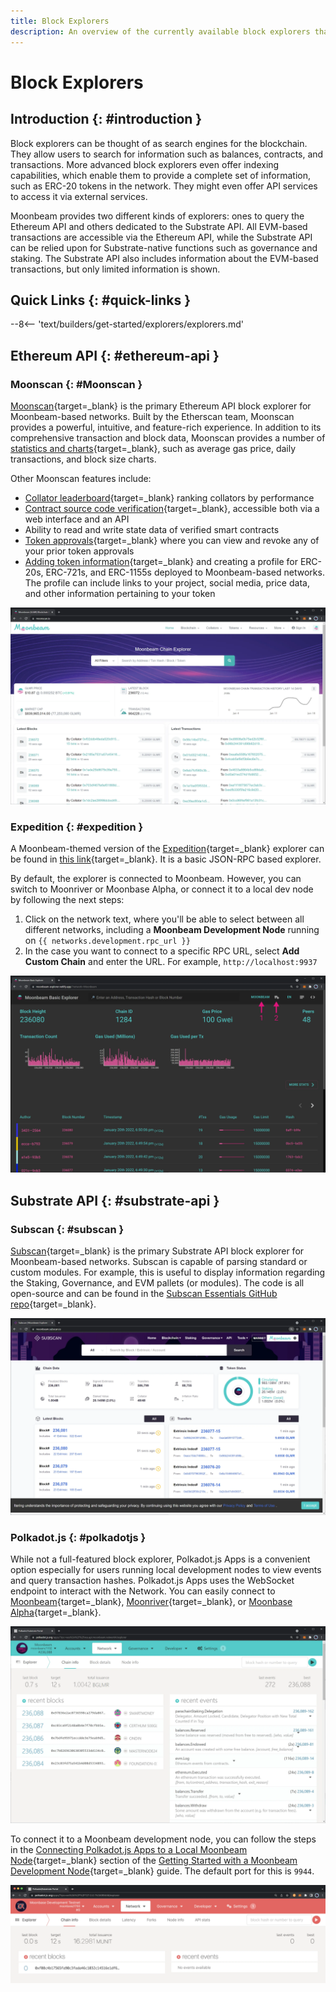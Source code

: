 ```yaml
---
title: Block Explorers
description: An overview of the currently available block explorers that may be used to navigate the Substrate and Ethereum layers of Moonbeam.
---
```


# Block Explorers

## Introduction {: #introduction }

Block explorers can be thought of as search engines for the blockchain. They allow users to search for information such as balances, contracts, and transactions. More advanced block explorers even offer indexing capabilities, which enable them to provide a complete set of information, such as ERC-20 tokens in the network. They might even offer API services to access it via external services.

Moonbeam provides two different kinds of explorers: ones to query the Ethereum API and others  dedicated to the Substrate API. All EVM-based transactions are accessible via the Ethereum API, while the Substrate API can be relied upon for Substrate-native functions such as governance and staking. The Substrate API also includes information about the EVM-based transactions, but only limited information is shown.

## Quick Links {: #quick-links }

--8<-- 'text/builders/get-started/explorers/explorers.md'

## Ethereum API {: #ethereum-api }

### Moonscan {: #Moonscan }

[Moonscan](https://moonscan.io){target=\_blank} is the primary Ethereum API block explorer for Moonbeam-based networks. Built by the Etherscan team, Moonscan provides a powerful, intuitive, and feature-rich experience. In addition to its comprehensive transaction and block data, Moonscan provides a number of [statistics and charts](https://moonbeam.moonscan.io/charts){target=\_blank}, such as average gas price, daily transactions, and block size charts.

Other Moonscan features include:

 - [Collator leaderboard](https://moonbeam.moonscan.io/collators){target=\_blank} ranking collators by performance
 - [Contract source code verification](/builders/build/eth-api/verify-contracts/block-explorers){target=\_blank}, accessible both via a web interface and an API
 - Ability to read and write state data of verified smart contracts
 - [Token approvals](https://moonscan.io/tokenapprovalchecker){target=\_blank} where you can view and revoke any of your prior token approvals
 - [Adding token information](/builders/get-started/token-profile){target=\_blank} and creating a profile for ERC-20s, ERC-721s, and ERC-1155s deployed to Moonbeam-based networks. The profile can include links to your project, social media, price data, and other information pertaining to your token

![Moonbeam Moonscan](/images/builders/get-started/explorers/explorers-1.webp)

### Expedition {: #expedition }

A Moonbeam-themed version of the [Expedition](https://github.com/xops/expedition){target=\_blank} explorer can be found in [this link](https://moonbeam-explorer.netlify.app){target=\_blank}. It is a basic JSON-RPC based explorer.

By default, the explorer is connected to Moonbeam. However, you can switch to Moonriver or Moonbase Alpha, or connect it to a local dev node by following the next steps:

 1. Click on the network text, where you'll be able to select between all different networks, including a **Moonbeam Development Node** running on `{{ networks.development.rpc_url }}`
 2. In the case you want to connect to a specific RPC URL, select **Add Custom Chain** and enter the URL. For example, `http://localhost:9937`

![Expedition Explorer](/images/builders/get-started/explorers/explorers-2.webp)

## Substrate API {: #substrate-api }

### Subscan {: #subscan }

[Subscan](https://moonbeam.subscan.io){target=\_blank} is the primary Substrate API block explorer for Moonbeam-based networks. Subscan is capable of parsing standard or custom modules. For example, this is useful to display information regarding the Staking, Governance, and EVM pallets (or modules). The code is all open-source and can be found in the [Subscan Essentials GitHub repo](https://github.com/subscan-explorer/subscan-essentials){target=\_blank}.

![Subscan Moonbeam](/images/builders/get-started/explorers/explorers-3.webp)

### Polkadot.js {: #polkadotjs }

While not a full-featured block explorer, Polkadot.js Apps is a convenient option especially for users running local development nodes to view events and query transaction hashes. Polkadot.js Apps uses the WebSocket endpoint to interact with the Network. You can easily connect to [Moonbeam](https://polkadot.js.org/apps/?rpc=wss://wss.api.moonbeam.network#/explorer){target=\_blank}, [Moonriver](https://polkadot.js.org/apps/?rpc=wss://wss.api.moonriver.moonbase.moonbeam.network#/explorer){target=\_blank}, or [Moonbase Alpha](https://polkadot.js.org/apps/?rpc=wss://wss.api.moonbase.moonbeam.network#/explorer){target=\_blank}.

![Polkadot.js Moonbeam](/images/builders/get-started/explorers/explorers-4.webp)

To connect it to a Moonbeam development node, you can follow the steps in the [Connecting Polkadot.js Apps to a Local Moonbeam Node](/builders/get-started/networks/moonbeam-dev/#connecting-polkadot-js-apps-to-a-local-moonbeam-node){target=\_blank} section of the [Getting Started with a Moonbeam Development Node](/builders/get-started/networks/moonbeam-dev){target=\_blank} guide. The default port for this is `9944`.

![Polkadot.js Local Node](/images/builders/get-started/explorers/explorers-5.webp)
